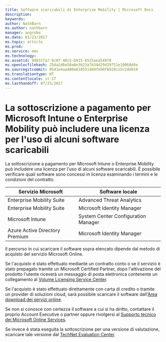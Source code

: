 ```yaml
---
title: Software scaricabili di Enterprise Mobility | Microsoft Docs
description: 
keywords: 
author: NathBarn
ms.author: nathbarn
manager: angrobe
ms.date: 01/23/2017
ms.topic: article
ms.prod: 
ms.service: ems
ms.technology: 
ms.assetid: 9d031fa7-9c07-48c5-b915-6525aea54870
ms.openlocfilehash: 25da2d6e50a6e3623a7b34d29d29751e10068d4e
ms.sourcegitcommit: 0541e4aa400a818551469fe9df8929c25c2dd918
ms.translationtype: HT
ms.contentlocale: it-IT
ms.lasthandoff: 07/25/2017
---
```

# <a name="your-paid-microsoft-intune-or-enterprise-mobility-subscription-might-include-a-license-to-use-certain-downloadable-software"></a>La sottoscrizione a pagamento per Microsoft Intune o Enterprise Mobility può includere una licenza per l'uso di alcuni software scaricabili

La sottoscrizione a pagamento per Microsoft Intune o Enterprise Mobility può includere una licenza per l'uso di alcuni software scaricabili. È possibile verificare quali software sono concessi in licenza esaminando i termini e le condizioni del contratto.

| **Servizio Microsoft**    | **Software locale**           |
| ------------- |-------------|
|Enterprise Mobility Suite |    Advanced Threat Analytics |
|Enterprise Mobility Suite |    Microsoft Identity Manager |
|Microsoft Intune | System Center Configuration Manager |
|Azure Active Directory Premium |   Microsoft Identity Manager |

Il percorso in cui scaricare il software sopra elencato dipende dal metodo di acquisto del servizio Microsoft Online.

Se l'acquisto è stato effettuato mediante un contratto conto o se il servizio è stato prepagato tramite un Microsoft Certified Partner, dopo l'attivazione del prodotto l'utente riceverà un messaggio di posta elettronica contenente un collegamento al [Volume Licensing Service Center](https://www.microsoft.com/Licensing/servicecenter/default.aspx).

Se l'acquisto è stato effettuato direttamente con carta di credito o tramite un provider di soluzioni cloud, sarà possibile scaricare il software dall'[Area download dei servizi online](https://www.microsoft.com/online/downloads/HomeRealmDiscovery.aspx).

Se non si conosce con certezza il software a cui si ha diritto, contattare il proprio Account Executive o partner oppure rivolgersi al [Supporto tecnico dei Microsoft Online Services](https://technet.microsoft.com/en-us/dn932057.aspx).

Se invece è stata eseguita la sottoscrizione per una versione di valutazione, scaricare tale versione dal [TechNet Evaluation Center](https://www.microsoft.com/evalcenter/try).

